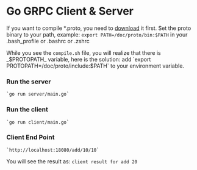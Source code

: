 
# Go GRPC Client & Server

If you want to compile *.proto, you need to [download](https://developers.google.com/protocol-buffers/docs/downloads) it first.
Set the proto binary to your path, example: `export PATH=/doc/proto/bin:$PATH` in your .bash_profile or .bashrc or .zshrc

While you see the `compile.sh` file, you will realize that there is _$PROTOPATH_ variable, here is the solution: add `export PROTOPATH=/doc/proto/include:$PATH` to your environment variable.

### Run the server
    `go run server/main.go`

### Run the client
    `go run client/main.go`

### Client End Point
    `http://localhost:18080/add/10/10`
    
You will see the result as: `client result for add 20`
